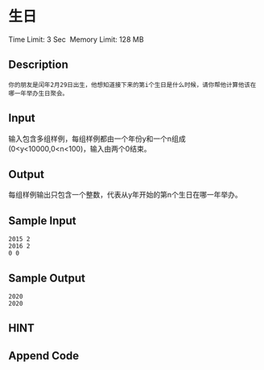 # 生日
Time Limit: 3 Sec  Memory Limit: 128 MB


## Description

	你的朋友是闰年2月29日出生，他想知道接下来的第i个生日是什么时候，请你帮他计算他该在哪一年举办生日聚会。 


## Input
输入包含多组样例，每组样例都由一个年份y和一个n组成(0<y<10000,0<n<100)，输入由两个0结束。

## Output
每组样例输出只包含一个整数，代表从y年开始的第n个生日在哪一年举办。

	


## Sample Input
```
2015 2
2016 2
0 0
```
## Sample Output
```
2020
2020
```

## HINT


## Append Code
